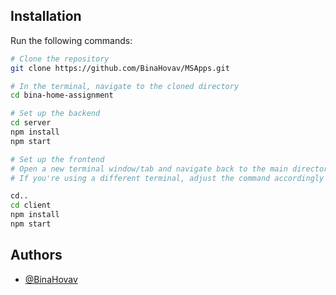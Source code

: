 
  
## Installation

Run the following commands:

```bash
# Clone the repository
git clone https://github.com/BinaHovav/MSApps.git

# In the terminal, navigate to the cloned directory
cd bina-home-assignment

# Set up the backend
cd server
npm install
npm start

# Set up the frontend
# Open a new terminal window/tab and navigate back to the main directory
# If you're using a different terminal, adjust the command accordingly

cd..
cd client
npm install
npm start


```
## Authors

- [@BinaHovav](https://www.github.com/BinaHovav)


